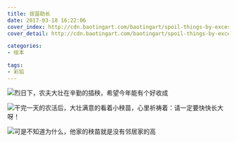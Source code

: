 ```yaml
---
title: 拔苗助长
date: 2017-03-18 16:22:06
cover_index: http://cdn.baotingart.com/baotingart/spoil-things-by-excessive-enthusiasm/stbee06-500x500.jpg
cover_detail: http://cdn.baotingart.com/baotingart/spoil-things-by-excessive-enthusiasm/stbee-ring-1300x500.jpg

categories:
- 绘本

tags:
- 彩铅
---
```


![烈日下，农夫大壮在辛勤的插秧，希望今年能有个好收成](http://cdn.baotingart.com/baotingart/spoil-things-by-excessive-enthusiasm/stbee01-960.jpg)

![干完一天的农活后，大壮满意的看着小秧苗，心里祈祷着：请一定要快快长大呀！](http://cdn.baotingart.com/baotingart/spoil-things-by-excessive-enthusiasm/stbee02-960.jpg)

![可是不知道为什么，他家的秧苗就是没有邻居家的高](http://cdn.baotingart.com/baotingart/spoil-things-by-excessive-enthusiasm/stbee03-960.jpg)

